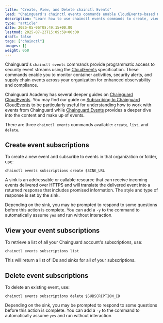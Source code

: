 ```yaml
---
title: "Create, View, and Delete chainctl Events"
lead: "Chainguard's chainctl events commands enable CloudEvents-based monitoring and alerting for container security events and supply chain activities."
description: "Learn how to use chainctl events commands to create, view, and manage CloudEvents subscriptions for monitoring Chainguard security events and container activities"
type: "article"
date: 2025-05-06T08:49:15+00:00
lastmod: 2025-07-23T15:09:59+00:00
draft: false
tags: ["chainctl"]
images: []
weight: 050
---
```


Chainguard's `chainctl events` commands provide programmatic access to security event streams using the [CloudEvents](https://cloudevents.io/) specification. These commands enable you to monitor container activities, security alerts, and supply chain events across your organization for enhanced observability and compliance.

Chainguard Academy has several deeper guides on [Chainguard CloudEvents](/chainguard/administration/cloudevents/). You may find our guide on [Subscribing to Chainguard CloudEvents](/chainguard/administration/cloudevents/events-example/) to be particularly useful for understanding how to work with events from Chainguard while [Chainguard Events](https://edu.chainguard.dev/chainguard/administration/cloudevents/events-reference/) provides a deeper dive into the content and make up of events.

There are three `chainctl events` commands available: `create`, `list`, and `delete`.


## Create event subscriptions

To create a new event and subscribe to events in that organization or folder, use:

```shell
chainctl events subscriptions create $SINK_URL
```

A sink is an addressable or callable resource that can receive incoming events delivered over HTTPS and will translate the delivered event into a returned response that includes promised information. The style and type of response is set by the sink.

Depending on the sink, you may be prompted to respond to some questions before this action is complete. You can add a `-y` to the command to automatically assume `yes` and run without interaction.


## View your event subscriptions

To retrieve a list of all your Chainguard account's subscriptions, use:

```shell
chainctl events subscriptions list
```

This will return a list of IDs and sinks for all of your subscriptions.


## Delete event subscriptions

To delete an existing event, use:

```shell
chainctl events subscriptions delete $SUBSCRIPTION_ID
```

Depending on the sink, you may be prompted to respond to some questions before this action is complete. You can add a `-y` to the command to automatically assume `yes` and run without interaction.